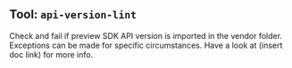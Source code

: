 ## Tool: `api-version-lint`

Check and fail if preview SDK API version is imported in the vendor folder. Exceptions can be made for specific
circumstances. Have a look at (insert doc link) for more info. 